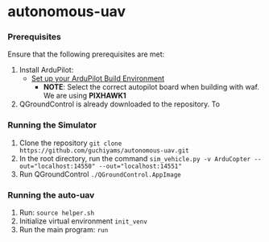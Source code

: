 # autonomous-uav

### Prerequisites
Ensure that the following prerequisites are met:
1. Install ArduPilot:
    - [Set up your ArduPilot Build Environment](https://ardupilot.org/dev/docs/building-setup-linux.html#building-setup-linux)
      - **NOTE**: Select the correct autopilot board when building with waf. We are using **PIXHAWK1**
2. QGroundControl is already downloaded to the repository. To 

### Running the Simulator
1. Clone the repository
`git clone https://github.com/guchiyams/autonomous-uav.git`
2. In the root directory, run the command
`sim_vehicle.py -v ArduCopter --out="localhost:14550" --out="localhost:14551"`
3. Run QGroundControl
`./QGroundControl.AppImage`

### Running the auto-uav
1. Run:
`source helper.sh`
2. Initialize virtual environment
`init_venv`
3. Run the main program:
`run`
